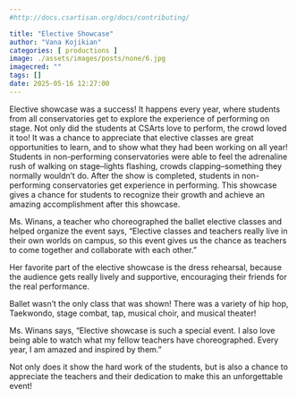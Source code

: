 ```yaml
---
#http://docs.csartisan.org/docs/contributing/

title: "Elective Showcase"
author: "Vana Kojikian"
categories: [ productions ]
image: ./assets/images/posts/none/6.jpg
imagecred: ""
tags: []
date: 2025-05-16 12:27:00
---
```

Elective showcase was a success! It happens every year, where students from all conservatories get to explore the experience of performing on stage. Not only did the students at CSArts love to perform, the crowd loved it too! It was a chance to appreciate that elective classes are great opportunities to learn, and to show what they had been working on all year! Students in non-performing conservatories were able to feel the adrenaline rush of walking on stage–lights flashing, crowds clapping–something they normally wouldn’t do. After the show is completed, students in non-performing conservatories get experience in performing. This showcase gives a chance for students to recognize their growth and achieve an amazing accomplishment after this showcase.

Ms. Winans, a teacher who choreographed the ballet elective classes and helped organize the event says, “Elective classes and teachers really live in their own worlds on campus, so this event gives us the chance as teachers to come together and collaborate with each other.”

Her favorite part of the elective showcase is the dress rehearsal, because the audience gets really lively and supportive, encouraging their friends for the real performance. 

Ballet wasn’t the only class that was shown! There was a variety of hip hop, Taekwondo, stage combat, tap, musical choir, and musical theater! 

Ms. Winans says, “Elective showcase is such a special event. I also love being able to watch what my fellow teachers have choreographed. Every year, I am amazed and inspired by them.”

Not only does it show the hard work of the students, but is also a chance to appreciate the teachers and their dedication to make this an unforgettable event!